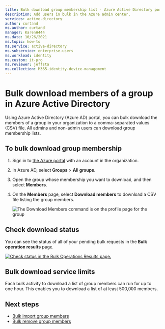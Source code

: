 ```yaml
---
title: Bulk download group membership list - Azure Active Directory portal | Microsoft Docs
description: Add users in bulk in the Azure admin center. 
services: active-directory 
author: curtand
ms.author: curtand
manager: KarenH444
ms.date: 10/26/2021
ms.topic: how-to
ms.service: active-directory
ms.subservice: enterprise-users
ms.workload: identity
ms.custom: it-pro
ms.reviewer: jeffsta
ms.collection: M365-identity-device-management
---
```


# Bulk download members of a group in Azure Active Directory

Using Azure Active Directory (Azure AD) portal, you can bulk download the members of a group in your organization to a comma-separated values (CSV) file. All admins and non-admin users can download group membership lists.

## To bulk download group membership

1. Sign in to [the Azure portal](https://portal.azure.com) with an account in the organization.
1. In Azure AD, select **Groups** > **All groups**.
1. Open the group whose membership you want to download, and then select **Members**.
1. On the **Members** page, select **Download members** to download a CSV file listing the group members.

   ![The Download Members command is on the profile page for the group](./media/groups-bulk-download-members/download-panel.png)

## Check download status

You can see the status of all of your pending bulk requests in the **Bulk operation results** page.

[![Check status in the Bulk Operations Results page.](./media/groups-bulk-download-members/bulk-center.png)](./media/groups-bulk-download-members/bulk-center.png#lightbox)

## Bulk download service limits

Each bulk activity to download a list of group members can run for up to one hour. This enables you to download a list of at least 500,000 members.

## Next steps

- [Bulk import group members](groups-bulk-import-members.md)
- [Bulk remove group members](groups-bulk-download-members.md)
